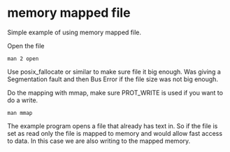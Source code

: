 # memory mapped file

Simple example of using memory mapped file.

Open the file

```
man 2 open
```

Use posix_fallocate or similar to make sure file it big enough. Was giving a Segmentation fault and then  Bus Error if the file size was not big enough.

Do the mapping with mmap, make sure PROT_WRITE is used if you want to do a write.

```
man mmap
```

The example program opens a file that already has text in. So if the file is set as read only the file is mapped to memory and would allow fast access to data. In this case we are also writing to the mapped memory.
